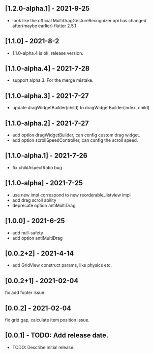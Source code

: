 ## [1.2.0-alpha.1] - 2021-9-25
- look like the official MultiDragGestureRecognizer api has changed after(maybe earlier) flutter 2.5.1

## [1.1.0] - 2021-8-2
- 1.1.0-alpha.4 is ok, release version.

## [1.1.0-alpha.4] - 2021-7-28
- support alpha.3. For the merge mistake.

## [1.1.0-alpha.3] - 2021-7-27
- update dragWidgetBuilder(child) to dragWidgetBuilder(index, child)

## [1.1.0-alpha.2] - 2021-7-27
- add option dragWidgetBuilder, can config custom drag widget.
- add option scrollSpeedController, can config the scroll speed.

## [1.1.0-alpha.1] - 2021-7-26
- fix childAspectRatio bug

## [1.1.0-alpha] - 2021-7-25
- use new impl correspond to new reorderable_listview impl
- add drag scroll ability
- deprecate option antiMultiDrag

## [1.0.0] - 2021-6-25
- add null-safety
- add option antiMultiDrag

## [0.0.2+2] - 2021-4-14
- add GridView construct params, like physics etc.

## [0.0.2+1] - 2021-02-04
fix add footer issue

## [0.0.2] - 2021-02-04
fix grid gap, calculate item position issue.

## [0.0.1] - TODO: Add release date.

* TODO: Describe initial release.
